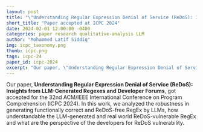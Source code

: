 ```yaml
---
layout: post
title: "\"Understanding Regular Expression Denial of Service (ReDoS): Insights from LLM-Generated Regexes and Developer Forums\" accepted at ICPC 2024."
short_title: "Paper accepted at ICPC 2024"
date: 2024-02-01 12:00:00 -0400
categories: paper research qualitative-analysis LLM
author: "Mohammed Latif Siddiq"
img: icpc_taxonomy.png
thumb: icpc.png
tags: icpc-24
paper_id: icpc-2024
excerpt: "Our paper, \"Understanding Regular Expression Denial of Service (ReDoS): Insights from LLM-Generated Regexes and Developer Forums\", got accepted for the 32nd ACM/IEEE International Conference on Program Comprehension (ICPC 2024)."
---
```


Our paper, **Understanding Regular Expression Denial of Service (ReDoS): Insights from LLM-Generated Regexes and Developer Forums**, got accepted for the 32nd ACM/IEEE International Conference on Program Comprehension (ICPC 2024). In this work, we analyzed the robustness in generating functionally correct and ReDoS-free RegEx by LLMs, how understandable the LLM-generated and real world ReDoS-vulnerable RegEx and what are the perspective of the developers for ReDoS vulnerability. 